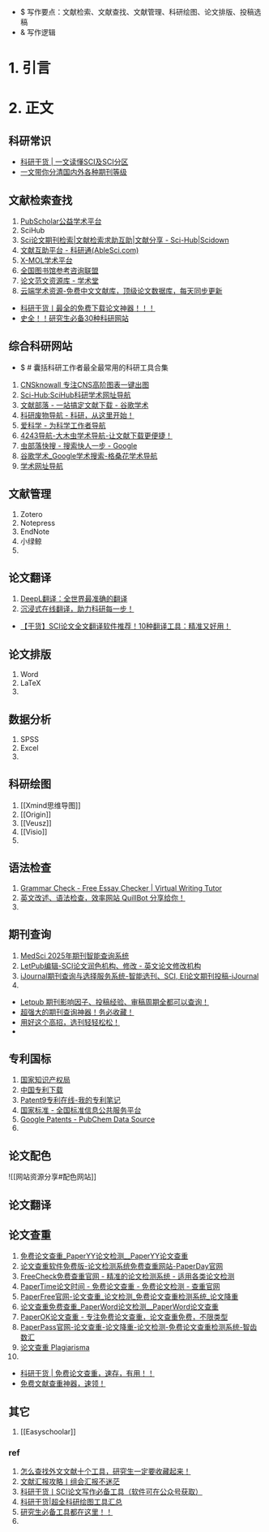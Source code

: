 - $ 写作要点：文献检索、文献查找、文献管理、科研绘图、论文排版、投稿选稿
- & 写作逻辑

# 1. 引言


# 2. 正文
## 科研常识



- [科研干货 | 一文读懂SCI及SCI分区](https://mp.weixin.qq.com/s/-cF5714clHX7eb53qW-g9g)
- [一文带你分清国内外各种期刊等级](https://mp.weixin.qq.com/s/-wYNS2tcMcn938rZd3NWKw)
## 文献检索查找
1. [PubScholar公益学术平台](https://pubscholar.cn/)
2. SciHub 
3. [Sci论文期刊检索|文献检索求助互助|文献分享 - Sci-Hub|Scidown](https://www.scidown.cn/)
4. [文献互助平台 - 科研通(AbleSci.com)](https://www.ablesci.com/)
5. [X-MOL学术平台](https://www.x-mol.com/)
6. [全国图书馆参考咨询联盟](http://www.ucdrs.superlib.net/)
7. [论文范文资源库 - 学术堂](https://www.xueshutang.net/)
8. [云端学术资源-免费中文文献库，顶级论文数据库，每天同步更新](https://www.academic-res.com/)

- [科研干货丨最全的免费下载论文神器！！！](https://mp.weixin.qq.com/s/yhDSYgJVbEqGqKCsWV5vRQ)
- [史全！！研究生必备30种科研网站](https://mp.weixin.qq.com/s/c3zE2xyLawhCGtzLtfidAA)
## 综合科研网站
- $ # 囊括科研工作者最全最常用的科研工具合集
1. [CNSknowall 专注CNS高阶图表一键出图](https://cnsknowall.com/#/HomePage)
2. [Sci-Hub:SciHub科研学术网址导航](https://www.scihub.net.cn/)
3. [文献部落 - 一站搞定文献下载 - 谷歌学术](http://www.459.org/)
4. [科研废物导航 - 科研，从这里开始！](https://www.yanweb.top/)
5. [爱科学 - 为科学工作者导航](https://www.iikx.com/)
6. [4243导航-大木虫学术导航-让文献下载更便捷！](http://www.4243.net/)
7. [虫部落快搜 - 搜索快人一步 - Google](https://search.chongbuluo.com/)
8. [谷歌学术_Google学术搜索-格桑花学术导航](http://www.20009.net/)
9. [学术网址导航](https://start.jisuiketang.com/cn/index.html)


## 文献管理
1. Zotero
2. Notepress
3. EndNote
4. 小绿鲸
5. 
## 论文翻译
1. [DeepL翻译：全世界最准确的翻译](https://www.deepl.com/zh/translator)
2. [沉浸式在线翻译，助力科研每一步！](https://mp.weixin.qq.com/s/xOqeqLJk4IeSrKP2ysgXJg)

- [【干货】SCI论文全文翻译软件推荐！10种翻译工具：精准又好用！](https://mp.weixin.qq.com/s/L7vnTASoaGmT9J-CEzIlBw)

## 论文排版
1. Word
2. LaTeX
3. 
## 数据分析
1. SPSS
2. Excel
3. 
## 科研绘图
1. [[Xmind思维导图]]
2. [[Origin]]
3. [[Veusz]]
4. [[Visio]]
5. 
## 语法检查
1. [Grammar Check - Free Essay Checker | Virtual Writing Tutor](https://virtualwritingtutor.com/)
2. [英文改述、语法检查，效率网站 QuillBot 分享给你！](https://mp.weixin.qq.com/s/N2h685qMKIuc5GGiT1uC0Q)
3. 
## 期刊查询
1. [MedSci 2025年期刊智能查询系统](https://www.medsci.cn/sci/index.do)
2. [LetPub编辑-SCI论文润色机构、修改 - 英文论文修改机构](https://www.letpub.com.cn/)
3. [iJournal期刊查询与选择服务系统-智能选刊、SCI, EI论文期刊投稿-iJournal](https://ijournal.topeditsci.com/home)
4. 

- [Letpub 期刊影响因子、投稿经验、审稿周期全都可以查询！](https://mp.weixin.qq.com/s/u1vvvcmaleX7IjWvBiN9PA)
- [超强大的期刊查询神器！务必收藏！](https://mp.weixin.qq.com/s?__biz=MzAxNzgyMDg0MQ==&mid=2650462876&idx=1&sn=50d9522b1abe4347dfa2685bb0fc0f7f&scene=21#wechat_redirect)
- [用好这个高招，选刊轻轻松松！](https://mp.weixin.qq.com/s/uR3eif3HMbYs4ufFAxr-uA)
- 
## 专利国标
1. [国家知识产权局](https://www.cnipa.gov.cn/)
2. [中国专利下载](https://www.drugfuture.com/cnpat/cn_patent.asp)
3. [Patent9专利在线-我的专利笔记](https://www.patent9.com/)
4. [国家标准 - 全国标准信息公共服务平台](https://std.samr.gov.cn/gb)
5. [Google Patents - PubChem Data Source](https://pubchem.ncbi.nlm.nih.gov/source/24262)
6. 

## 论文配色
![[网站资源分享#配色网站]]

## 论文翻译


## 论文查重
1. [免费论文查重_PaperYY论文检测__PaperYY论文查重](https://www.paperyy.com/)
2. [论文查重软件免费版-论文检测系统免费查重网站-PaperDay官网](https://www.paperday.cn/)
3. [FreeCheck免费查重官网 - 精准的论文检测系统 - 适用各类论文检测](https://www.freecheck.cn/)
4. [PaperTime论文时间 - 免费论文查重 - 免费论文检测 - 查重官网](https://www.papertime.cn/)
5. [PaperFree官网-论文查重_论文检测_免费论文查重检测系统_论文降重](https://www.paperfree.cn/)
6. [论文查重免费查重_PaperWord论文检测__PaperWord论文查重](https://www.paperword.com/)
7. [PaperOK论文查重 - 专注免费论文查重，论文查重免费，不限类型](https://www.paperok.com/)
8. [PaperPass官网-论文查重-论文降重-论文检测-免费论文查重检测系统-智齿数汇](https://www.paperpass.com/)
9. [论文查重 Plagiarisma](https://plagiarisma.net/cn/)
10. 

- [科研干货 | 免费论文查重，速存，有用！！](https://mp.weixin.qq.com/s/MRs0DMCVD4YsgXRnnZtfIg)
- [免费文献查重神器，速领！](https://mp.weixin.qq.com/s/PjIdBxaO3u0qwOFW7cioSg)
## 其它
1. [[Easyschoolar]]




### ref
1. [怎么查找外文文献十个工具，研究生一定要收藏起来！](https://mp.weixin.qq.com/s/_LxrE9NCcR9QxWUd-vTTXw)
2. [文献汇报攻略丨组会汇报不迷茫](https://mp.weixin.qq.com/s/r9OsZTrtQ5arviqAOpRqYQ)
3. [科研干货丨SCI论文写作必备工具（软件可在公众号获取）](https://mp.weixin.qq.com/s/ENX0ExV0dV8yvM3R1OdtiA)
4. [科研干货|超全科研绘图工具汇总](https://mp.weixin.qq.com/s/aKuuHSNXVNJ9J2R_-bxAsw)
5. [研究生必备工具都在这里！！](https://mp.weixin.qq.com/s/A5slcmpitOvsC0hucVTmDw)
6. 